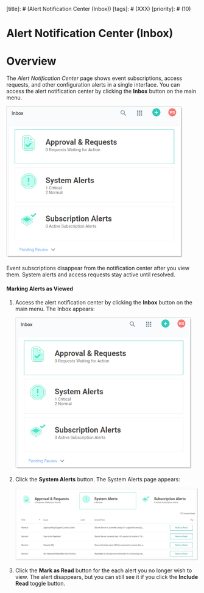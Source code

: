 [title]: # (Alert Notification Center (Inbox))
[tags]: # (XXX)
[priority]: # (10)

# Alert Notification Center (Inbox)

# Overview

The _Alert Notification Center_ page shows event subscriptions, access requests, and other configuration alerts in a single interface. You can access the alert notification center by clicking the **Inbox** button on the main menu.

<img src="images/1568053330352.png" alt="1568053330352" style="zoom:67%;" />

Event subscriptions disappear from the notification center after you view them. System alerts and access requests stay active until resolved.

#### Marking Alerts as Viewed

1. Access the alert notification center by clicking the **Inbox** button on the main menu. The Inbox appears:

   <img src="images/1568053330352.png" alt="1568053330352" style="zoom:67%;" />

1. Click the **System Alerts** button. The System Alerts page appears:

   ![image-20191204103455608](images/image-20191204103455608.png)

1. Click the **Mark as Read** button for the each alert you no longer wish to view. The alert disappears, but you can still see it if you click the **Include Read** toggle button.
